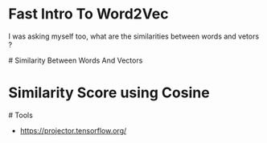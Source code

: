# Fast Intro To Word2Vec

I was asking myself too, what are the similarities between words and vetors ?

# Similarity Between Words And Vectors


# Similarity Score using Cosine


# Tools

- https://projector.tensorflow.org/